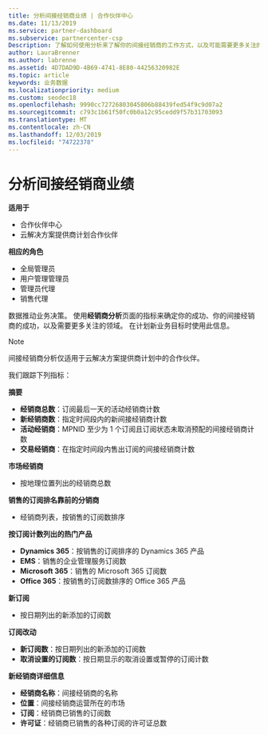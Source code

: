 ```yaml
---
title: 分析间接经销商业绩 | 合作伙伴中心
ms.date: 11/13/2019
ms.service: partner-dashboard
ms.subservice: partnercenter-csp
Description: 了解如何使用分析来了解你的间接经销商的工作方式，以及可能需要更多关注的区域。
author: LauraBrenner
ms.author: labrenne
ms.assetid: 4D7DAD9D-4B69-4741-8E80-44256320982E
ms.topic: article
keywords: 业务数据
ms.localizationpriority: medium
ms.custom: seodec18
ms.openlocfilehash: 9990cc72726803045806b88439fed54f9c9d07a2
ms.sourcegitcommit: c793c1b61f50fc0b0a12c95cedd9f57b31703093
ms.translationtype: MT
ms.contentlocale: zh-CN
ms.lasthandoff: 12/03/2019
ms.locfileid: "74722378"
---
```

# <a name="analyze-indirect-resellers-performance"></a>分析间接经销商业绩 

**适用于**

- 合作伙伴中心
- 云解决方案提供商计划合作伙伴

**相应的角色**

- 全局管理员
- 用户管理管理员
- 管理员代理
- 销售代理

数据推动业务决策。 使用**经销商分析**页面的指标来确定你的成功、你的间接经销商的成功，以及需要更多关注的领域。 在计划新业务目标时使用此信息。

> [!NOTE]
> 间接经销商分析仅适用于云解决方案提供商计划中的合作伙伴。

我们跟踪下列指标：

**摘要**  
 - **经销商总数**：订阅最后一天的活动经销商计数  
 - **新经销商数**：指定时间段内的新间接经销商计数  
 - **活动经销商**：MPNID 至少为 1 个订阅且订阅状态未取消预配的间接经销商计数  
 - **交易经销商**：在指定时间段内售出订阅的间接经销商计数  

**市场经销商**  
 - 按地理位置列出的经销商总数  

**销售的订阅排名靠前的分销商**
 - 经销商列表，按销售的订阅数排序  

**按订阅计数列出的热门产品**  
 - **Dynamics 365**：按销售的订阅排序的 Dynamics 365 产品  
 - **EMS**：销售的企业管理服务订阅数  
 - **Microsoft 365**：销售的 Microsoft 365 订阅数  
 - **Office 365**：按销售的订阅数排序的 Office 365 产品  

**新订阅**  
 - 按日期列出的新添加的订阅数  

**订阅改动**  
 - **新订阅数**：按日期列出的新添加的订阅数  
 - **取消设置的订阅数**：按日期显示的取消设置或暂停的订阅计数  

**新经销商详细信息**  
 - **经销商名称**：间接经销商的名称  
 - **位置**：间接经销商运营所在的市场  
 - **订阅**：经销商已销售的订阅数  
 - **许可证**：经销商已销售的各种订阅的许可证总数  
  
  